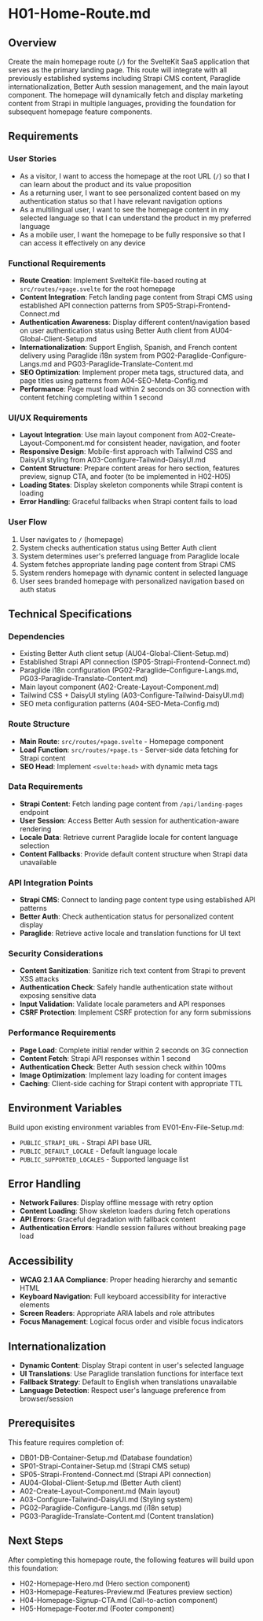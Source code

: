 # H01-Home-Route.md

## Overview
Create the main homepage route (`/`) for the SvelteKit SaaS application that serves as the primary landing page. This route will integrate with all previously established systems including Strapi CMS content, Paraglide internationalization, Better Auth session management, and the main layout component. The homepage will dynamically fetch and display marketing content from Strapi in multiple languages, providing the foundation for subsequent homepage feature components.

## Requirements

### User Stories
- As a visitor, I want to access the homepage at the root URL (`/`) so that I can learn about the product and its value proposition
- As a returning user, I want to see personalized content based on my authentication status so that I have relevant navigation options
- As a multilingual user, I want to see the homepage content in my selected language so that I can understand the product in my preferred language
- As a mobile user, I want the homepage to be fully responsive so that I can access it effectively on any device

### Functional Requirements
- **Route Creation**: Implement SvelteKit file-based routing at `src/routes/+page.svelte` for the root homepage
- **Content Integration**: Fetch landing page content from Strapi CMS using established API connection patterns from SP05-Strapi-Frontend-Connect.md
- **Authentication Awareness**: Display different content/navigation based on user authentication status using Better Auth client from AU04-Global-Client-Setup.md
- **Internationalization**: Support English, Spanish, and French content delivery using Paraglide i18n system from PG02-Paraglide-Configure-Langs.md and PG03-Paraglide-Translate-Content.md
- **SEO Optimization**: Implement proper meta tags, structured data, and page titles using patterns from A04-SEO-Meta-Config.md
- **Performance**: Page must load within 2 seconds on 3G connection with content fetching completing within 1 second

### UI/UX Requirements
- **Layout Integration**: Use main layout component from A02-Create-Layout-Component.md for consistent header, navigation, and footer
- **Responsive Design**: Mobile-first approach with Tailwind CSS and DaisyUI styling from A03-Configure-Tailwind-DaisyUI.md
- **Content Structure**: Prepare content areas for hero section, features preview, signup CTA, and footer (to be implemented in H02-H05)
- **Loading States**: Display skeleton components while Strapi content is loading
- **Error Handling**: Graceful fallbacks when Strapi content fails to load

### User Flow
1. User navigates to `/` (homepage)
2. System checks authentication status using Better Auth client
3. System determines user's preferred language from Paraglide locale
4. System fetches appropriate landing page content from Strapi CMS
5. System renders homepage with dynamic content in selected language
6. User sees branded homepage with personalized navigation based on auth status

## Technical Specifications

### Dependencies
- Existing Better Auth client setup (AU04-Global-Client-Setup.md)
- Established Strapi API connection (SP05-Strapi-Frontend-Connect.md)
- Paraglide i18n configuration (PG02-Paraglide-Configure-Langs.md, PG03-Paraglide-Translate-Content.md)
- Main layout component (A02-Create-Layout-Component.md)
- Tailwind CSS + DaisyUI styling (A03-Configure-Tailwind-DaisyUI.md)
- SEO meta configuration patterns (A04-SEO-Meta-Config.md)

### Route Structure
- **Main Route**: `src/routes/+page.svelte` - Homepage component
- **Load Function**: `src/routes/+page.ts` - Server-side data fetching for Strapi content
- **SEO Head**: Implement `<svelte:head>` with dynamic meta tags

### Data Requirements
- **Strapi Content**: Fetch landing page content from `/api/landing-pages` endpoint
- **User Session**: Access Better Auth session for authentication-aware rendering
- **Locale Data**: Retrieve current Paraglide locale for content language selection
- **Content Fallbacks**: Provide default content structure when Strapi data unavailable

### API Integration Points
- **Strapi CMS**: Connect to landing page content type using established API patterns
- **Better Auth**: Check authentication status for personalized content display
- **Paraglide**: Retrieve active locale and translation functions for UI text

### Security Considerations
- **Content Sanitization**: Sanitize rich text content from Strapi to prevent XSS attacks
- **Authentication Check**: Safely handle authentication state without exposing sensitive data
- **Input Validation**: Validate locale parameters and API responses
- **CSRF Protection**: Implement CSRF protection for any form submissions

### Performance Requirements
- **Page Load**: Complete initial render within 2 seconds on 3G connection
- **Content Fetch**: Strapi API responses within 1 second
- **Authentication Check**: Better Auth session check within 100ms
- **Image Optimization**: Implement lazy loading for content images
- **Caching**: Client-side caching for Strapi content with appropriate TTL

## Environment Variables
Build upon existing environment variables from EV01-Env-File-Setup.md:
- `PUBLIC_STRAPI_URL` - Strapi API base URL
- `PUBLIC_DEFAULT_LOCALE` - Default language locale
- `PUBLIC_SUPPORTED_LOCALES` - Supported language list

## Error Handling
- **Network Failures**: Display offline message with retry option
- **Content Loading**: Show skeleton loaders during fetch operations
- **API Errors**: Graceful degradation with fallback content
- **Authentication Errors**: Handle session failures without breaking page load

## Accessibility
- **WCAG 2.1 AA Compliance**: Proper heading hierarchy and semantic HTML
- **Keyboard Navigation**: Full keyboard accessibility for interactive elements
- **Screen Readers**: Appropriate ARIA labels and role attributes
- **Focus Management**: Logical focus order and visible focus indicators

## Internationalization
- **Dynamic Content**: Display Strapi content in user's selected language
- **UI Translations**: Use Paraglide translation functions for interface text
- **Fallback Strategy**: Default to English when translations unavailable
- **Language Detection**: Respect user's language preference from browser/session

## Prerequisites
This feature requires completion of:
- DB01-DB-Container-Setup.md (Database foundation)
- SP01-Strapi-Container-Setup.md (Strapi CMS setup)
- SP05-Strapi-Frontend-Connect.md (Strapi API connection)
- AU04-Global-Client-Setup.md (Better Auth client)
- A02-Create-Layout-Component.md (Main layout)
- A03-Configure-Tailwind-DaisyUI.md (Styling system)
- PG02-Paraglide-Configure-Langs.md (i18n setup)
- PG03-Paraglide-Translate-Content.md (Content translation)

## Next Steps
After completing this homepage route, the following features will build upon this foundation:
- H02-Homepage-Hero.md (Hero section component)
- H03-Homepage-Features-Preview.md (Features preview section)
- H04-Homepage-Signup-CTA.md (Call-to-action component)
- H05-Homepage-Footer.md (Footer component)